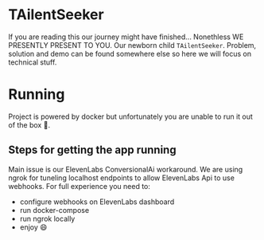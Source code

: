 # TAilentSeeker
If you are reading this our journey might have finished... Nonethless WE PRESENTLY PRESENT TO YOU. Our newborn child `TAilentSeeker`. 
Problem, solution and demo can be found somewhere else so here we will focus on technical stuff. 

# Running
Project is powered by docker but unfortunately you are unable to run it out of the box 🙁.

## Steps for getting the app running
Main issue is our ElevenLabs ConversionalAi workaround. We are using ngrok for tuneling localhost endpoints to allow ElevenLabs Api to use webhooks.
For full experience you need to:
- configure webhooks on ElevenLabs dashboard
- run docker-compose
- run ngrok locally
- enjoy 😄


